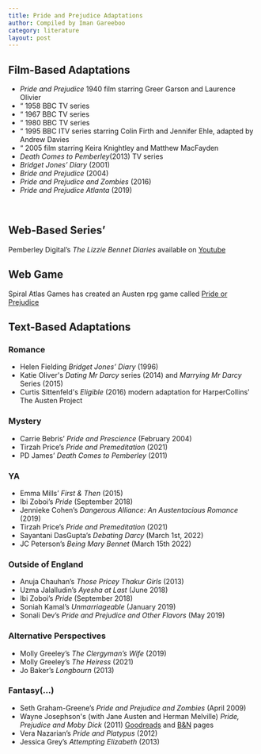 ```yaml
---
title: Pride and Prejudice Adaptations
author: Compiled by Iman Gareeboo
category: literature
layout: post
---
```




## Film-Based Adaptations
<ul>
  <li><i>Pride and Prejudice</i> 1940 film starring Greer Garson and Laurence Olivier </li>
  <li>“ 1958 BBC TV series</li>
  <li>“ 1967 BBC TV series</li>
  <li>“ 1980 BBC TV series </li>
  <li>“ 1995 BBC ITV series starring Colin Firth and Jennifer Ehle, adapted by Andrew Davies</li>
  <li>“ 2005 film starring Keira Knightley and Matthew MacFayden</li>
  <li><i>Death Comes to Pemberley</i>(2013) TV series</li>
  <li><i>Bridget Jones’ Diary</i> (2001)</li>
  <li><i>Bride and Prejudice</i> (2004)</li>
  <li><i>Pride and Prejudice and Zombies</i> (2016)</li>
  <li><i>Pride and Prejudice Atlanta</i> (2019)</li>
</ul>
<br>

## Web-Based Series’
Pemberley Digital’s <i>The Lizzie Bennet Diaries</i> available on <a href="https://www.youtube.com/playlist?list=PL_ePOdU-b3xcDyyzeR5NjxeLEElsqYzn1" target="_blank">Youtube</a>
<br>

## Web Game
Spiral Atlas Games has created an Austen rpg game called <a href="https://spiralatlas.itch.io/pride-or-prejudice" target="_blank">Pride or Prejudice</a>

## Text-Based Adaptations

### Romance
<ul>
  <li>Helen Fielding <i>Bridget Jones’ Diary</i> (1996)</li>
  <li>Katie Oliver's  <i>Dating Mr Darcy</i> series (2014) and <i>Marrying Mr Darcy</i> Series (2015)</li>
  <li>Curtis Sittenfeld's <i>Eligible</i> (2016) modern adaptation for HarperCollins' The Austen Project</li>
</ul>

### Mystery
<ul>
  <li>Carrie Bebris’ <i>Pride and Prescience</i> (February 2004)</li>
  <li>Tirzah Price’s <i>Pride and Premeditation</i> (2021)</li>
  <li>PD James’ <i>Death Comes to Pemberley</i> (2011)</li>
</ul>


### YA 
<ul>
  <li>Emma Mills’ <i>First & Then</i> (2015)</li>
  <li>Ibi Zoboi’s <i>Pride</i> (September 2018)</li>
  <li>Jennieke Cohen’s <i>Dangerous Alliance: An Austentacious Romance</i> (2019)</li>
  <li>Tirzah Price’s <i>Pride and Premeditation</i> (2021)</li>
  <li>Sayantani DasGupta’s <i>Debating Darcy</i> (March 1st, 2022)</li>
  <li>JC Peterson’s <i>Being Mary Bennet</i> (March 15th 2022)</li>
</ul>


### Outside of England
<ul>
  <li>Anuja Chauhan’s <i>Those Pricey Thakur Girls</i> (2013)</li>
  <li>Uzma Jalalludin’s <i>Ayesha at Last</i> (June 2018)</li>
  <li>Ibi Zoboi’s <i>Pride</i> (September 2018)</li>
  <li>Soniah Kamal’s <i>Unmarriageable</i> (January 2019)</li>
  <li>Sonali Dev’s <i>Pride and Prejudice and Other Flavors</i> (May 2019)</li>
 </ul>


### Alternative Perspectives
<ul>
  <li>Molly Greeley’s <i>The Clergyman’s Wife</i> (2019)</li> 
  <li>Molly Greeley’s <i>The Heiress</i> (2021)</li>
  <li>Jo Baker’s <i>Longbourn</i> (2013)</li>
 </ul>

### Fantasy(...)
<ul>
  <li>Seth Graham-Greene’s <i>Pride and Prejudice and Zombies</i> (April 2009)</li>
  <li>Wayne Josephson's (with Jane Austen and Herman Melville) <i>Pride, Prejudice and Moby Dick</i> (2011) <a href="https://www.goodreads.com/book/show/21333907-pride-prejudice-and-moby-dick" target="_blank">Goodreads</a> and <a href="https://www.barnesandnoble.com/w/pride-prejudice-and-moby-dick-wayne-josephson/1102078803" target="_blank">B&N</a> pages
  <li>Vera Nazarian’s <i>Pride and Platypus</i> (2012)</li>
  <li>Jessica Grey’s <i>Attempting Elizabeth</i> (2013)</li>
</ul>








